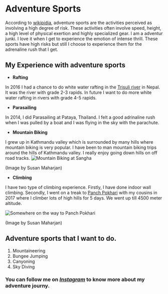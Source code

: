 # Adventure Sports
According to [wikipidia](https://en.wikipedia.org/wiki/Extreme_sport), adventure sports are the activities perceived as involving a high degree of risk. These activities often involve speed, height, a high level of physical exertion and highly specialized gear. I am a adventur junki. I love it when I get to experience the emotion of intense thrill. These sports have high risks but still I choose to experience them for the adrenaline rush that I get.

## My Experience with adventure sports
- **Rafting**

In 2016 I had a chance to do white water rafting in the [Trisuli river](https://en.wikipedia.org/wiki/Trishuli_River) in Nepal. It was the river with grade 2-3 rapids. In future I want to do more white water rafting in rivers with grade 4-5 rapids. 

- **Parasailing**

In 2014, I did Parasailing at Pataya, Thailand. I felt a good adrinaline rush when I was pulled by a boat and I was flying in the sky with the parachute.

- **Mountain Biking**

I grew up in Kathmandu valley which is surrounded by many hills where mountain biking is very popular. I have been to man mountain biking trips around the hills of Kathmandu valley. I really enjoy going down hills on off road tracks.
 ![Mountain Biking at Sangha](https://scontent.fcou1-1.fna.fbcdn.net/v/t1.0-9/12241185_992796937425087_400747761114125401_n.jpg?_nc_cat=107&_nc_ohc=kEmS3_Rn4jYAX-3dtp2&_nc_ht=scontent.fcou1-1.fna&oh=ce0f6201bccf274e56f18a14cac6ae54&oe=5E96BA17 "Image by Susan Maharjan. Mountain biking in Nepal")
 
(Image by Susan Maharjan)
- **Climbing**

I have two type of climbing experience. Firstly, I have done indoor wall climbing. Secondly, I went on a treak to [Panch Pokhari](https://en.wikipedia.org/wiki/Panch_Pokhari) with my cousins in 2017 where I climber lots of high hills for 5 days. We went up till 4500 meter altitude.

![Somewhere on the way to Panch Pokhari](https://scontent.fcou1-1.fna.fbcdn.net/v/t1.0-0/p206x206/16938606_1334107123294065_6737535520513718917_n.jpg?_nc_cat=110&_nc_ohc=P5jFER_fLVkAX8auQlf&_nc_ht=scontent.fcou1-1.fna&_nc_tp=1002&oh=d95530fa3b2298becea7d84ba2409216&oe=5ECC7DFC "Image by Susan Maharjan. Treakking in Panch Pokhari")

(Image by Susan Maharjan)

## Adventure sports that I want to do.
1. Mountaineering
1. Bungee Jumping
1. Canyoning
1. Sky Diving

### You can follow me on [***Instagram***](https://www.instagram.com/su_sun__maharjan/) to know more about my adventure journy.



